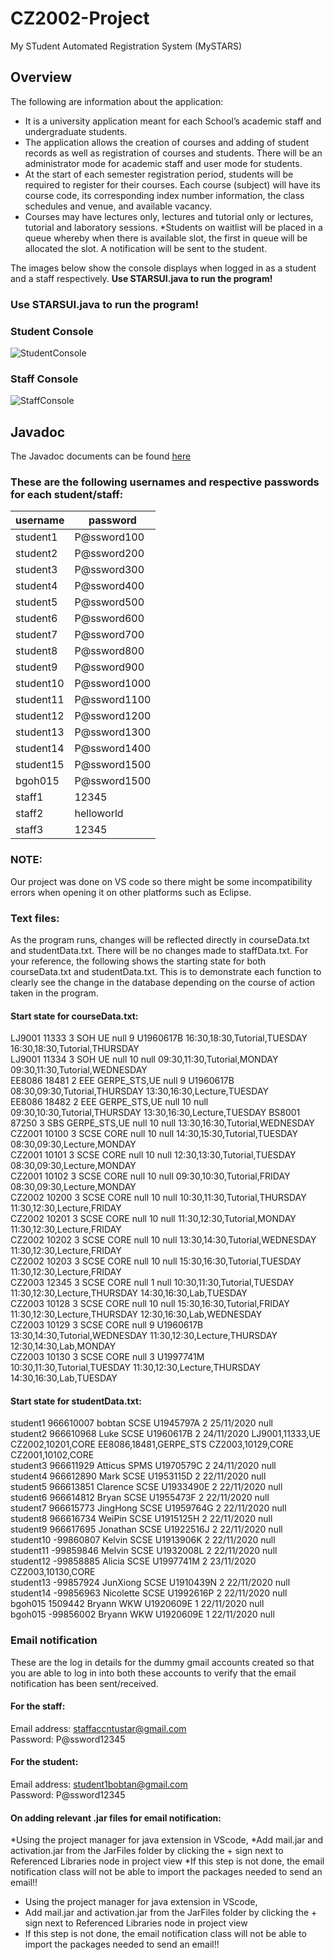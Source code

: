 # CZ2002-Project
My STudent Automated Registration System (MySTARS)

Overview
---------------------------------
The following are information about the application:
* It is a university application meant for each School’s academic staff and
undergraduate students.
* The application allows the creation of courses and adding of student records as well
as registration of courses and students. There will be an administrator mode for
academic staff and user mode for students.
* At the start of each semester registration period, students will be required to register
for their courses. Each course (subject) will have its course code, its corresponding
index number information, the class schedules and venue, and available vacancy.
* Courses may have lectures only, lectures and tutorial only or lectures, tutorial and
laboratory sessions.
*Students on waitlist will be placed in a queue whereby when there is available slot,
the first in queue will be allocated the slot. A notification will be sent to the student.

The images below show the console displays when logged in as a student and a staff respectively.
**Use STARSUI.java to run the program!**

### Use STARSUI.java to run the program!
### Student Console ###
![StudentConsole](https://user-images.githubusercontent.com/70562873/100107529-b4eedf80-2ea4-11eb-9c60-d644fd2b956a.JPG)
### Staff Console ###
![StaffConsole](https://user-images.githubusercontent.com/70562873/100107664-d9e35280-2ea4-11eb-81ae-711c28a2b6b3.JPG)

Javadoc
---------------------------------
The Javadoc documents can be found [here](https://github.com/madrackwp/CZ2002-Project/tree/main/html)

### These are the following usernames and respective passwords for each student/staff:
|username|	password|
|---------|---------|
|student1|	P@ssword100|
|student2|	P@ssword200|
|student3|	P@ssword300|
|student4|	P@ssword400|
|student5|	P@ssword500|
|student6|	P@ssword600|
|student7|	P@ssword700|
|student8|	P@ssword800|
|student9|	P@ssword900|
|student10|	P@ssword1000|
|student11|	P@ssword1100|
|student12|	P@ssword1200|
|student13|	P@ssword1300|
|student14|	P@ssword1400|
|student15|	P@ssword1500|
|bgoh015|	P@ssword1500|
|staff1| 12345|
|staff2| helloworld|
|staff3| 12345|

### NOTE:
Our project was done on VS code so there might be some incompatibility errors when opening it on other platforms such as Eclipse.

### Text files:
As the program runs, changes will be reflected directly in courseData.txt and studentData.txt. There will be no changes made to staffData.txt. For your reference, the following shows the starting state for both courseData.txt and studentData.txt. This is to demonstrate each function to clearly see the change in the database depending on the course of action taken in the program.

#### Start state for courseData.txt:
LJ9001 11333 3 SOH UE null 9 U1960617B 16:30,18:30,Tutorial,TUESDAY 16:30,18:30,Tutorial,THURSDAY <br/>
LJ9001 11334 3 SOH UE null 10 null 09:30,11:30,Tutorial,MONDAY 09:30,11:30,Tutorial,WEDNESDAY <br/>
EE8086 18481 2 EEE GERPE_STS,UE null 9 U1960617B 08:30,09:30,Tutorial,THURSDAY 13:30,16:30,Lecture,TUESDAY <br/>
EE8086 18482 2 EEE GERPE_STS,UE null 10 null 09:30,10:30,Tutorial,THURSDAY 13:30,16:30,Lecture,TUESDAY BS8001 87250 3 SBS GERPE_STS,UE null 10 null 13:30,16:30,Tutorial,WEDNESDAY <br/>
CZ2001 10100 3 SCSE CORE null 10 null 14:30,15:30,Tutorial,TUESDAY 08:30,09:30,Lecture,MONDAY <br/>
CZ2001 10101 3 SCSE CORE null 10 null 12:30,13:30,Tutorial,TUESDAY 08:30,09:30,Lecture,MONDAY <br/>
CZ2001 10102 3 SCSE CORE null 10 null 09:30,10:30,Tutorial,FRIDAY 08:30,09:30,Lecture,MONDAY <br/>
CZ2002 10200 3 SCSE CORE null 10 null 10:30,11:30,Tutorial,THURSDAY 11:30,12:30,Lecture,FRIDAY <br/>
CZ2002 10201 3 SCSE CORE null 10 null 11:30,12:30,Tutorial,MONDAY 11:30,12:30,Lecture,FRIDAY <br/>
CZ2002 10202 3 SCSE CORE null 10 null 13:30,14:30,Tutorial,WEDNESDAY 11:30,12:30,Lecture,FRIDAY <br/>
CZ2002 10203 3 SCSE CORE null 10 null 15:30,16:30,Tutorial,TUESDAY 11:30,12:30,Lecture,FRIDAY <br/>
CZ2003 12345 3 SCSE CORE null 1 null 10:30,11:30,Tutorial,TUESDAY 11:30,12:30,Lecture,THURSDAY 14:30,16:30,Lab,TUESDAY <br/>
CZ2003 10128 3 SCSE CORE null 10 null 15:30,16:30,Tutorial,FRIDAY 11:30,12:30,Lecture,THURSDAY 12:30,16:30,Lab,WEDNESDAY <br/>
CZ2003 10129 3 SCSE CORE null 9 U1960617B 13:30,14:30,Tutorial,WEDNESDAY 11:30,12:30,Lecture,THURSDAY 12:30,14:30,Lab,MONDAY <br/>
CZ2003 10130 3 SCSE CORE null 3 U1997741M 10:30,11:30,Tutorial,TUESDAY 11:30,12:30,Lecture,THURSDAY 14:30,16:30,Lab,TUESDAY<br/>

#### Start state for studentData.txt:
student1 966610007 bobtan SCSE U1945797A 2 25/11/2020 null <br/>
student2 966610968 Luke SCSE U1960617B 2 24/11/2020 LJ9001,11333,UE <br/> CZ2002,10201,CORE EE8086,18481,GERPE_STS CZ2003,10129,CORE CZ2001,10102,CORE <br/>
student3 966611929 Atticus SPMS U1970579C 2 24/11/2020 null <br/>
student4 966612890 Mark SCSE U1953115D 2 22/11/2020 null <br/>
student5 966613851 Clarence SCSE U1933490E 2 22/11/2020 null <br/>
student6 966614812 Bryan SCSE U1955473F 2 22/11/2020 null <br/>
student7 966615773 JingHong SCSE U1959764G 2 22/11/2020 null <br/>
student8 966616734 WeiPin SCSE U1915125H 2 22/11/2020 null <br/>
student9 966617695 Jonathan SCSE U1922516J 2 22/11/2020 null <br/>
student10 -99860807 Kelvin SCSE U1913906K 2 22/11/2020 null <br/>
student11 -99859846 Melvin SCSE U1932008L 2 22/11/2020 null <br/>
student12 -99858885 Alicia SCSE U1997741M 2 23/11/2020 CZ2003,10130,CORE <br/>
student13 -99857924 JunXiong SCSE U1910439N 2 22/11/2020 null <br/>
student14 -99856963 Nicolette SCSE U1992616P 2 22/11/2020 null <br/>
bgoh015 1509442 Bryann WKW U1920609E 1 22/11/2020 null <br/>
bgoh015 -99856002 Bryann WKW U1920609E 1 22/11/2020 null <br/>

### Email notification
These are the log in details for the dummy gmail accounts created so that you are able to log in into both these accounts to verify that the email notification has been sent/received.

#### For the staff:
Email address: staffaccntustar@gmail.com <br/>
Password: P@ssword12345

#### For the student:
Email address: student1bobtan@gmail.com <br/>
Password: P@ssword12345

#### On adding relevant .jar files for email notification:
*Using the project manager for java extension in VScode, 
*Add mail.jar and activation.jar from the JarFiles folder by clicking the + sign next to Referenced Libraries node in project view
*If this step is not done, the email notification class will not be able to import the packages needed to send an email!!
* Using the project manager for java extension in VScode, 
* Add mail.jar and activation.jar from the JarFiles folder by clicking the + sign next to Referenced Libraries node in project view
* If this step is not done, the email notification class will not be able to import the packages needed to send an email!!
